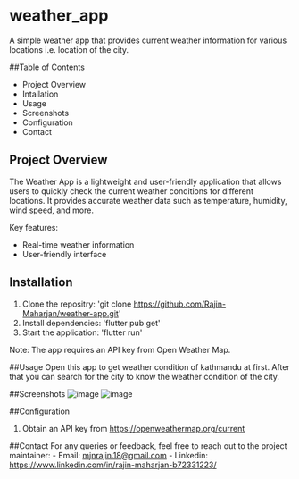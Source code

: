 # weather_app
A simple weather app that provides current weather information for various locations i.e. location of the city. 

##Table of Contents
  - Project Overview
  - Intallation
  - Usage
  - Screenshots
  - Configuration
  - Contact
 
## Project Overview
The Weather App is a lightweight and user-friendly application that allows users to quickly check the current weather conditions for different locations. It provides accurate weather data such as temperature, humidity, wind speed, and more.

  Key features:
  - Real-time weather information
  - User-friendly interface

## Installation
  1. Clone the repositry: 'git clone https://github.com/Rajin-Maharjan/weather-app.git'
  2. Install dependencies: 'flutter pub get'
  3. Start the application: 'flutter run'
  
  Note: The app requires an API key from Open Weather Map.

##Usage
  Open this app to get weather condition of kathmandu at first. After that you can search for the city to know the weather condition of the city.
  
##Screenshots
![image](https://github.com/Rajin-Maharjan/weather-app/assets/132996735/f71c16a0-7b26-4097-9ac6-77b0fe904015)
![image](https://github.com/Rajin-Maharjan/weather-app/assets/132996735/af35b15b-b0dd-4cda-a6b4-1b7cccbb5269)
  
##Configuration
  1. Obtain an API key from https://openweathermap.org/current

##Contact
  For any queries or feedback, feel free to reach out to the project maintainer:
    - Email: mjnrajin.18@gmail.com
    - Linkedin: https://www.linkedin.com/in/rajin-maharjan-b72331223/
  


